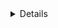 <details>
  
Mystery Dungeon TD is a top-down tower defense game developed independently by myself. Inspired by the nostalgic charm of Pokémon Mystery Dungeon: Explorers of Sky, a beloved childhood favorite, Mystery Dungeon TD pays homage to this iconic title. Demo [<u>here!</u>](https://taeden.itch.io/mystery-dungeon-td)
- This project introduced me to the Godot game engine, showcasing my adeptness at quickly mastering various engines and coding tools within a short timeframe. 
- Further development of skills in setting deliverables and goals within strict time frames.
- Flexibility and adaptability throughout the development process, adjusting to challenges and refining approaches for optimal results.

Learning Goals:

This project exemplifies my ability to develop effective problem solving skills. Despite my initial unfamiliarity with the Godot game engine, I encountered a myriad of challenges and technical hurdles throughout its development. However, through meticulous problem analysis, diligent research endeavors, and resourceful utilization of available tools, I adeptly navigated through these obstacles, ultimately ensuring the successful resolution of issues and the fulfillment of project objectives.

Moreover, this project provided an excellent platform for nurturing creative expression and honing problem-solving abilities, as evidenced by my ability to realize a product that remained faithful to my initial conceptualization. I encountered numerous instances where creativity was paramount: from the retro-inspired design philosophy applied to the UI layout, to the nuanced approach taken in crafting and integrating the tilemap, and extending to the intricate coding required for implementing diverse tower attacking mechanisms and ensuring balanced gameplay features.

</details>
